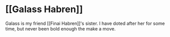 # [[Galass Habren]]

Galass is my friend [[Finai Habren]]'s sister.
I have doted after her for some time, but never been bold enough the make a move.